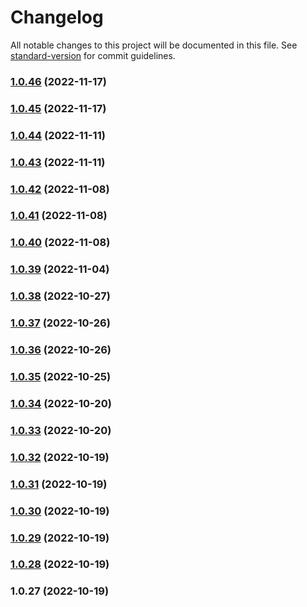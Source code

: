 # Changelog

All notable changes to this project will be documented in this file. See [standard-version](https://github.com/conventional-changelog/standard-version) for commit guidelines.

### [1.0.46](https://github.com/sei-protocol/js-react/compare/v1.0.45...v1.0.46) (2022-11-17)

### [1.0.45](https://github.com/sei-protocol/js-react/compare/v1.0.44...v1.0.45) (2022-11-17)

### [1.0.44](https://github.com/sei-protocol/js-react/compare/v1.0.43...v1.0.44) (2022-11-11)

### [1.0.43](https://github.com/sei-protocol/js-react/compare/v1.0.42...v1.0.43) (2022-11-11)

### [1.0.42](https://github.com/sei-protocol/js-react/compare/v1.0.41...v1.0.42) (2022-11-08)

### [1.0.41](https://github.com/sei-protocol/js-react/compare/v1.0.39...v1.0.41) (2022-11-08)

### [1.0.40](https://github.com/sei-protocol/js-react/compare/v1.0.39...v1.0.40) (2022-11-08)

### [1.0.39](https://github.com/sei-protocol/js-react/compare/v1.0.38...v1.0.39) (2022-11-04)

### [1.0.38](https://github.com/sei-protocol/js-react/compare/v1.0.37...v1.0.38) (2022-10-27)

### [1.0.37](https://github.com/sei-protocol/js-react/compare/v1.0.36...v1.0.37) (2022-10-26)

### [1.0.36](https://github.com/sei-protocol/js-react/compare/v1.0.35...v1.0.36) (2022-10-26)

### [1.0.35](https://github.com/sei-protocol/js-react/compare/v1.0.34...v1.0.35) (2022-10-25)

### [1.0.34](https://github.com/sei-protocol/js-react/compare/v1.0.33...v1.0.34) (2022-10-20)

### [1.0.33](https://github.com/sei-protocol/js-react/compare/v1.0.32...v1.0.33) (2022-10-20)

### [1.0.32](https://github.com/sei-protocol/js-react/compare/v1.0.31...v1.0.32) (2022-10-19)

### [1.0.31](https://github.com/sei-protocol/js-react/compare/v1.0.30...v1.0.31) (2022-10-19)

### [1.0.30](https://github.com/sei-protocol/js-react/compare/v1.0.29...v1.0.30) (2022-10-19)

### [1.0.29](https://github.com/sei-protocol/js-react/compare/v1.0.28...v1.0.29) (2022-10-19)

### [1.0.28](https://github.com/sei-protocol/js-react/compare/v1.0.27...v1.0.28) (2022-10-19)

### 1.0.27 (2022-10-19)
